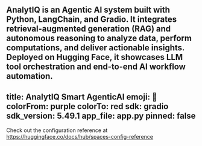 AnalytIQ is an Agentic AI system built with Python, LangChain, and Gradio. It integrates retrieval-augmented generation (RAG) and autonomous reasoning to analyze data, perform computations, and deliver actionable insights. Deployed on Hugging Face, it showcases LLM tool orchestration and end-to-end AI workflow automation.
---
title: AnalytIQ Smart AgenticAI
emoji: 🏢
colorFrom: purple
colorTo: red
sdk: gradio
sdk_version: 5.49.1
app_file: app.py
pinned: false
---

Check out the configuration reference at https://huggingface.co/docs/hub/spaces-config-reference
